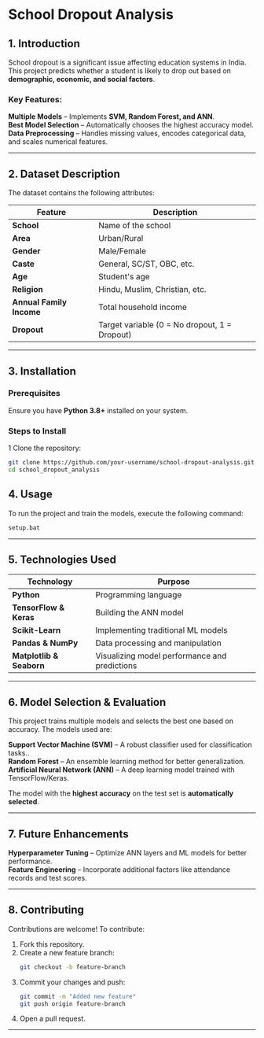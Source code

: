 # **School Dropout Analysis**

## **1. Introduction**

School dropout is a significant issue affecting education systems in India. This project predicts whether a student is likely to drop out based on **demographic, economic, and social factors**.

### **Key Features:**

**Multiple Models** – Implements **SVM, Random Forest, and ANN**.  
**Best Model Selection** – Automatically chooses the highest accuracy model.  
**Data Preprocessing** – Handles missing values, encodes categorical data, and scales numerical features.

---

## **2. Dataset Description**

The dataset contains the following attributes:

| Feature                  | Description                                   |
| ------------------------ | --------------------------------------------- |
| **School**               | Name of the school                            |
| **Area**                 | Urban/Rural                                   |
| **Gender**               | Male/Female                                   |
| **Caste**                | General, SC/ST, OBC, etc.                     |
| **Age**                  | Student's age                                 |
| **Religion**             | Hindu, Muslim, Christian, etc.                |
| **Annual Family Income** | Total household income                        |
| **Dropout**              | Target variable (0 = No dropout, 1 = Dropout) |

---

## **3. Installation**

### **Prerequisites**

Ensure you have **Python 3.8+** installed on your system.

### **Steps to Install**

1 Clone the repository:

```bash
git clone https://github.com/your-username/school-dropout-analysis.git
cd school_dropout_analysis
```


## **4. Usage**

To run the project and train the models, execute the following command:

```bash
setup.bat
```


---

## **5. Technologies Used**

| Technology             | Purpose                             |
| ---------------------- | ----------------------------------- |
| **Python**             | Programming language                |
| **TensorFlow & Keras** | Building the ANN model              |
| **Scikit-Learn**       | Implementing traditional ML models  |
| **Pandas & NumPy**     | Data processing and manipulation    |
| **Matplotlib & Seaborn**     | Visualizing model performance and predictions    |

---

## **6. Model Selection & Evaluation**

This project trains multiple models and selects the best one based on accuracy. The models used are:

**Support Vector Machine (SVM)** – A robust classifier used for classification tasks..  
**Random Forest** – An ensemble learning method for better generalization.  
**Artificial Neural Network (ANN)** – A deep learning model trained with TensorFlow/Keras.

The model with the **highest accuracy** on the test set is **automatically selected**.

---

## **7. Future Enhancements**

**Hyperparameter Tuning** – Optimize ANN layers and ML models for better performance.  
**Feature Engineering** – Incorporate additional factors like attendance records and test scores.

---

## **8. Contributing**

Contributions are welcome! To contribute:

1. Fork this repository.
2. Create a new feature branch:
   ```bash
   git checkout -b feature-branch
   ```
3. Commit your changes and push:
   ```bash
   git commit -m "Added new feature"
   git push origin feature-branch
   ```
4. Open a pull request.

---
